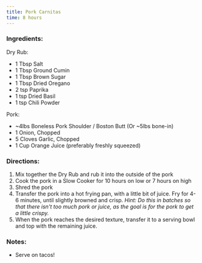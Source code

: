 ```yaml
---
title: Pork Carnitas
time: 8 hours
---
```


### Ingredients:

Dry Rub:
- 1 Tbsp Salt
- 1 Tbsp Ground Cumin
- 1 Tbsp Brown Sugar
- 1 Tbsp Dried Oregano
- 2 tsp Paprika 
- 1 tsp Dried Basil 
- 1 tsp Chili Powder

Pork:
- ~4lbs Boneless Pork Shoulder / Boston Butt (Or ~5lbs bone-in)
- 1 Onion, Chopped
- 5 Cloves Garlic, Chopped
- 1 Cup Orange Juice (preferably freshly squeezed)

### Directions:

1. Mix together the Dry Rub and rub it into the outside of the pork
2. Cook the pork in a Slow Cooker for 10 hours on low or 7 hours on high
3. Shred the pork
4. Transfer the pork into a hot frying pan, with a little bit of juice. Fry for 4-6 minutes, until slightly browned and crisp. _Hint: Do this in batches so that there isn't too much pork or juice, as the goal is for the pork to get a little crispy._
5. When the pork reaches the desired texture, transfer it to a serving bowl and top with the remaining juice.

### Notes:

- Serve on tacos!